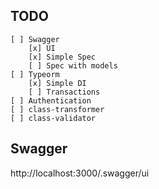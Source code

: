 
## TODO

```
[ ] Swagger
    [x] UI
    [x] Simple Spec
    [ ] Spec with models
[ ] Typeorm
    [x] Simple DI
    [ ] Transactions
[ ] Authentication
[ ] class-transformer
[ ] class-validator

```

## Swagger

http://localhost:3000/.swagger/ui

